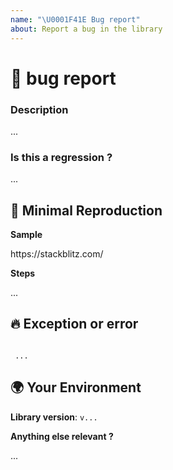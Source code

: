 ```yaml
---
name: "\U0001F41E Bug report"
about: Report a bug in the library
---
```

<!--
    Please search open and closed issues before submitting a new one.
    Existing issues often contain information about workarounds, resolution or progress updates.
-->

# 🐞 bug report

### Description
<!-- A clear and concise description of the problem. -->

<!-- ✍️--> ...


### Is this a regression ?
<!-- Did this behavior use to work in the previous version ? -->

<!-- ✍️--> ...


## 🔬 Minimal Reproduction
<!--
    Issues that don't have enough info and can't be reproduced will be closed.

    You can read more about issue submission guidelines here:
    https://github.com/badisi/ngx-safe-subscribe/blob/main/CONTRIBUTING.md#submit-issue
-->

**Sample**
<!-- Please create and share minimal reproduction of the issue. -->

<!-- ✍️--> https://stackblitz.com/


**Steps**
<!-- If applicable please list the steps to take to reproduce the issue. -->

<!-- ✍️--> ...


## 🔥 Exception or error
<!-- If the issue is accompanied by an exception or an error, please share it below: -->

<pre><code>
<!-- ✍️--> ...
</code></pre>


## 🌍 Your Environment

**Library version**: <!-- ✍️--> `v...`

**Anything else relevant ?**
<!--
    Is this a browser specific issue ?
    Do any of these matter: operating system, IDE, package manager, HTTP server, ... ?
    If so, please mention it below.
-->

<!-- ✍️--> ...
